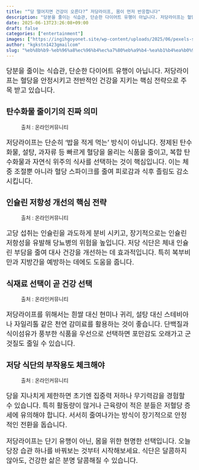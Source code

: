```yaml
---
title: "“당 떨어지면 건강이 오른다?” 저당라이프, 몸이 먼저 반응합니다"
description: "당분을 줄이는 식습관, 단순한 다이어트 유행이 아닙니다. 저당라이프는 혈당을 안정시키고 전반적인 건강을 지키는 핵심 전략으로 주목 받고 있습니다."
date: 2025-06-13T23:26:08+09:00
draft: false
categories: ["entertainment"]
images: ["https://ingihgoyonet.site/wp-content/uploads/2025/06/pexels-suzyhazelwood-2523650-1024x691.jpg", "https://ingihgoyonet.site/wp-content/uploads/2025/06/pexels-haberdoedas-32532049-1024x768.jpg", "https://ingihgoyonet.site/wp-content/uploads/2025/06/pexels-suzyhazelwood-1311771-1024x594.jpg", "https://ingihgoyonet.site/wp-content/uploads/2025/06/pexels-jeshoots-216951-1024x683.jpg"]
author: "kgkstn1423gmailcom"
slug: "%eb%8b%b9-%eb%96%a8%ec%96%b4%ec%a7%80%eb%a9%b4-%ea%b1%b4%ea%b0%95%ec%9d%b4-%ec%98%a4%eb%a5%b8%eb%8b%a4-%ec%a0%80%eb%8b%b9%eb%9d%bc%ec%9d%b4%ed%94%84-%eb%aa%b8%ec%9d%b4-%eb%a8%bc"
---
```


<p style="font-size:18px">당분을 줄이는 식습관, 단순한 다이어트 유행이 아닙니다. 저당라이프는 혈당을 안정시키고 전반적인 건강을 지키는 핵심 전략으로 주목 받고 있습니다.</p> <h2 >탄수화물 줄이기의 진짜 의미</h2> <figure ><img src="https://ingihgoyonet.site/wp-content/uploads/2025/06/pexels-suzyhazelwood-2523650-1024x691.jpg" alt="" style="aspect-ratio:16/9;object-fit:cover"/><figcaption >출처 : 온라인커뮤니티</figcaption></figure> <p style="font-size:18px">저당라이프는 단순히 ‘밥을 적게 먹는’ 방식이 아닙니다. 정제된 탄수화물, 설탕, 과자류 등 빠르게 혈당을 올리는 식품을 줄이고, 복합 탄수화물과 자연식 위주의 식사를 선택하는 것이 핵심입니다. 이는 체중 조절뿐 아니라 혈당 스파이크를 줄여 피로감과 식후 졸림도 감소 시킵니다.</p> <h2 >인슐린 저항성 개선의 핵심 전략</h2> <figure ><img src="https://ingihgoyonet.site/wp-content/uploads/2025/06/pexels-haberdoedas-32532049-1024x768.jpg" alt="" style="aspect-ratio:16/9;object-fit:cover"/><figcaption >출처 : 온라인커뮤니티</figcaption></figure> <p style="font-size:18px">고당 섭취는 인슐린을 과도하게 분비 시키고, 장기적으로는 인슐린 저항성을 유발해 당뇨병의 위험을 높입니다. 저당 식단은 체내 인슐린 부담을 줄여 대사 건강을 개선하는 데 효과적입니다. 특히 복부비만과 지방간을 예방하는 데에도 도움을 줍니다.</p> <h2 >식재료 선택이 곧 건강 선택</h2> <figure ><img src="https://ingihgoyonet.site/wp-content/uploads/2025/06/pexels-suzyhazelwood-1311771-1024x594.jpg" alt="" style="aspect-ratio:16/9;object-fit:cover"/><figcaption >출처 : 온라인커뮤니티</figcaption></figure> <p style="font-size:18px">저당라이프를 위해서는 흰쌀 대신 현미나 귀리, 설탕 대신 스테비아나 자일리톨 같은 천연 감미료를 활용하는 것이 좋습니다. 단백질과 식이섬유가 풍부한 식품을 우선으로 선택하면 포만감도 오래가고 군것질도 줄일 수 있습니다.</p> <h2 >저당 식단의 부작용도 체크해야</h2> <figure ><img src="https://ingihgoyonet.site/wp-content/uploads/2025/06/pexels-jeshoots-216951-1024x683.jpg" alt="" style="aspect-ratio:16/9;object-fit:cover"/><figcaption >출처 : 온라인커뮤니티</figcaption></figure> <p style="font-size:18px">당을 지나치게 제한하면 초기엔 집중력 저하나 무기력감을 경험할 수 있습니다. 특히 활동량이 많거나 근육량이 적은 분들은 저혈당 증세에 유의해야 합니다. 서서히 줄여나가는 방식이 장기적으로 안정적인 전환을 돕습니다.</p> <p style="font-size:18px">저당라이프는 단기 유행이 아닌, 몸을 위한 현명한 선택입니다. 오늘 당장 습관 하나를 바꿔보는 것부터 시작해보세요. 식단은 달콤하지 않아도, 건강한 삶은 분명 달콤해질 수 있습니다.</p>